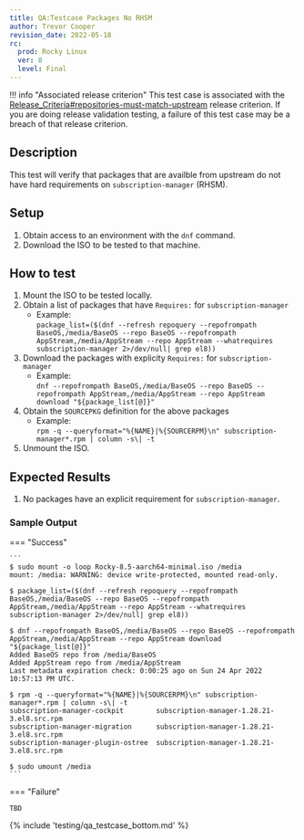 ```yaml
---
title: QA:Testcase Packages No RHSM
author: Trevor Cooper
revision_date: 2022-05-18
rc:
  prod: Rocky Linux
  ver: 8
  level: Final
---
```


!!! info "Associated release criterion"
    This test case is associated with the [Release_Criteria#repositories-must-match-upstream](release_criteria.md#repositories-must-match-upstream) release criterion. If you are doing release validation testing, a failure of this test case may be a breach of that release criterion.

## Description
This test will verify that packages that are availble from upstream do not have hard requirements on `subscription-manager` (RHSM).

## Setup
1. Obtain access to an environment with the `dnf` command.
2. Download the ISO to be tested to that machine.

## How to test
1. Mount the ISO to be tested locally.
2. Obtain a list of packages that have `Requires:` for `subscription-manager`
    - Example:<br>`package_list=($(dnf --refresh repoquery --repofrompath BaseOS,/media/BaseOS --repo BaseOS --repofrompath AppStream,/media/AppStream --repo AppStream --whatrequires subscription-manager 2>/dev/null| grep el8))`
3. Download the packages with explicity `Requires:` for `subscription-manager`
    - Example:<br>`dnf --repofrompath BaseOS,/media/BaseOS --repo BaseOS --repofrompath AppStream,/media/AppStream --repo AppStream download "${package_list[@]}"`
4. Obtain the `SOURCEPKG` definition for the above packages
    - Example:<br>`rpm -q --queryformat="%{NAME}|%{SOURCERPM}\n" subscription-manager*.rpm | column -s\| -t`
4. Unmount the ISO.

## Expected Results
1. No packages have an explicit requirement for `subscription-manager`.


<h3>Sample Output</h3>

=== "Success"

    ```
    $ sudo mount -o loop Rocky-8.5-aarch64-minimal.iso /media
    mount: /media: WARNING: device write-protected, mounted read-only.

    $ package_list=($(dnf --refresh repoquery --repofrompath BaseOS,/media/BaseOS --repo BaseOS --repofrompath AppStream,/media/AppStream --repo AppStream --whatrequires subscription-manager 2>/dev/null| grep el8))

    $ dnf --repofrompath BaseOS,/media/BaseOS --repo BaseOS --repofrompath AppStream,/media/AppStream --repo AppStream download "${package_list[@]}"
    Added BaseOS repo from /media/BaseOS
    Added AppStream repo from /media/AppStream
    Last metadata expiration check: 0:00:25 ago on Sun 24 Apr 2022 10:57:13 PM UTC.

    $ rpm -q --queryformat="%{NAME}|%{SOURCERPM}\n" subscription-manager*.rpm | column -s\| -t
    subscription-manager-cockpit        subscription-manager-1.28.21-3.el8.src.rpm
    subscription-manager-migration      subscription-manager-1.28.21-3.el8.src.rpm
    subscription-manager-plugin-ostree  subscription-manager-1.28.21-3.el8.src.rpm

    $ sudo umount /media
    ```

=== "Failure"

    TBD


{% include 'testing/qa_testcase_bottom.md' %}

